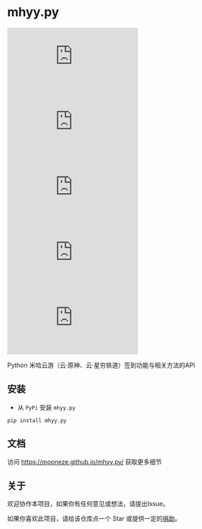 # mhyy.py

![LICENSE](https://img.shields.io/github/license/GuangChen2333/mhyy.py?style=flat-square)
![Downloads](https://img.shields.io/pypi/dm/mhyy.py?style=flat-square)
![PyP](https://img.shields.io/pypi/v/mhyy.py?style=flat-square)
![Python](https://img.shields.io/pypi/pyversions/mhyy.py?style=flat-square)
![STARS](https://img.shields.io/github/stars/GuangChen2333/mhyy.py?style=flat-square)

Python 米哈云游（云·原神、云·星穷铁道）签到功能与相关方法的API

## 安装

- 从 `PyPi` 安装 `mhyy.py`

```shell
pip install mhyy.py
```

## 文档

访问 https://mooneze.github.io/mhyy.py/ 获取更多细节

## 关于

欢迎协作本项目，如果你有任何意见或想法，请提出Issue。

如果你喜欢此项目，请给该仓库点一个 Star 或提供一定的[捐助](https://afdian.net/a/GuangChen2333)。
